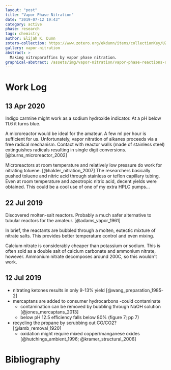 ```yaml
---
layout: "post"
title: "Vapor Phase Nitration"
date: "2019-07-12 19:43"
category: active
phase: research
tags: chemistry
author: Elijah K. Dunn
zotero-collection: https://www.zotero.org/ekdunn/items/collectionKey/UZMT7REW
gallery: vapor-nitration
abstract: >
  Making nitroparaffins by vapor phase nitration.
graphical-abstract: /assets/img/vapor-nitration/vapor-phase-reactions-diagram.jpg
---
```


# Work Log

## 13 Apr 2020

Indigo carmine might work as a sodium hydroxide indicator. At a pH below 11.6 it turns blue.

A microreactor would be ideal for the amateur. A few ml per hour is sufficient for us. Unfortunately, vapor nitration of alkanes proceeds via a free radical mechanism. Contact with reactor walls (made of stainless steel) extinguishes radicals resulting in single digit conversions. [@burns_microreactor_2002]

Microreactors at room temperature and relatively low pressure do work for nitrating toluene. [@halder_nitration_2007] The researchers basically pushed toluene and nitric acid through stainless or teflon capillary tubing. Even at room temperature and azeotropic nitric acid, decent yields were obtained. This could be a cool use of one of my extra HPLC pumps...


## 22 Jul 2019
Discovered molten-salt reactors. Probably a much safer alternative to tubular reactors for the amateur. [@adams_vapor_1961]

In brief, the reactants are bubbled through a molten, eutectic mixture of nitrate salts. This provides better temperature control and even mixing.

Calcium nitrate is considerably cheaper than potassium or sodium. This is often sold as a double salt of calcium carbonate and ammonium nitrate, however. Ammonium nitrate decomposes around 200C, so this wouldn't work.

## 12 Jul 2019
- nitrating ketones results in only 9-13% yield [@wang_preparation_1985-2]
- mercaptans are added to consumer hydrocarbons -could contaminate
    - contamination can be removed by bubbling through NaOH solution [@jones_mercaptans_2013]
    - below pH 12.5 efficiency falls below 80% (figure 7; pp 7)
- recycling the propane by scrubbing out CO/CO2? [@lamb_removal_1920]
    - oxidation might require mixed copper/manganese oxides [@hutchings_ambient_1996; @kramer_structural_2006]

# Bibliography

<!--notes-->

<!--links-->
